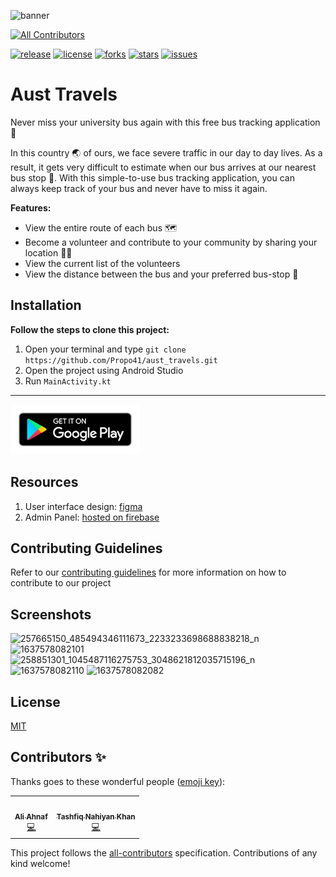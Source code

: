 ![banner](https://user-images.githubusercontent.com/46298019/143385075-b8f12140-7261-4f3d-8d27-41e66d3c1e20.png)
<!-- ALL-CONTRIBUTORS-BADGE:START - Do not remove or modify this section -->
[![All Contributors](https://img.shields.io/badge/all_contributors-2-orange.svg?style=flat-square)](#contributors-)
<!-- ALL-CONTRIBUTORS-BADGE:END -->

<a href="https://github.com/Propo41/aust_travels/releases/tag/v1.4-beta"><img src="https://img.shields.io/badge/release-v1.4--beta-blue" alt="release"/></a>
<a href="https://github.com/Propo41/aust_travels/blob/main/LICENSE.md"><img src="https://img.shields.io/badge/license-MIT-orange" alt="license"/></a>
<a href="https://github.com/Propo41/aust_travels/network/members"><img src="https://img.shields.io/github/forks/Propo41/aust_travels" alt="forks"/></a>
<a href="https://github.com/Propo41/aust_travels/stargazers"><img src="https://img.shields.io/github/stars/Propo41/aust_travels" alt="stars"/></a>
<a href="https://github.com/Propo41/aust_travels/issues"><img src="https://img.shields.io/github/issues/Propo41/aust_travels" alt="issues"/></a>

# Aust Travels

Never miss your university bus again with this free bus tracking application 🚌

In this country 🌏 of ours, we face severe traffic in our day to day lives. As a result, it gets very difficult to estimate when our bus arrives at our nearest bus stop 🚏. With this simple-to-use bus tracking application, you can always keep track of your bus and never have to miss it again.

**Features:**
- View the entire route of each bus 🗺️
- Become a volunteer and contribute to your community by sharing your location 🙋‍♂️
- View the current list of the volunteers
- View the distance between the bus and your preferred bus-stop 📍

Installation
---------

**Follow the steps to clone this project:**
1. Open your terminal and type `git clone https://github.com/Propo41/aust_travels.git`
2. Open the project using Android Studio
3. Run `MainActivity.kt`

<hr>
<a href="https://play.google.com/store/apps/details?id=com.pixieium.austtravels">
    <img alt="Get it on Google Play" height="80" src="docs/graphics/google-badge.png" />
</a>

Resources
---------

1. User interface design: [figma](https://www.figma.com/file/kBarxgD5M27m2v9LG5J9W6/Bus?node-id=257%3A344)
2. Admin Panel: [hosted on firebase](https://aust-travels.firebaseapp.com)


Contributing Guidelines
---------
Refer to our <a href="https://github.com/Propo41/aust_travels/blob/main/contributing.md">contributing guidelines</a> for more information on how to contribute to our project 



Screenshots
---------

![257665150_485494346111673_2233233698688838218_n](https://user-images.githubusercontent.com/46298019/143294955-d7b4e1a1-b016-476f-998b-2ac8f8d423c4.jpg)
![1637578082101](https://user-images.githubusercontent.com/46298019/143294319-7a538ad0-c4a5-46da-aad7-f73a47174ef9.jpg)
![258851301_1045487116275753_3048621812035715196_n](https://user-images.githubusercontent.com/46298019/143296416-966a3bbd-40b6-4309-a331-6c00cea516bf.jpg)
![1637578082110](https://user-images.githubusercontent.com/46298019/143294323-6ca6fe47-d8fe-42ef-af19-f8e3b6365e52.jpg)
![1637578082082](https://user-images.githubusercontent.com/46298019/143294928-f0c1a1fe-726d-42d6-af44-e7be2d45e673.jpg)



License
-------
[MIT](https://github.com/Propo41/aust_travels/blob/main/LICENSE.md)  

## Contributors ✨

Thanks goes to these wonderful people ([emoji key](https://allcontributors.org/docs/en/emoji-key)):

<!-- ALL-CONTRIBUTORS-LIST:START - Do not remove or modify this section -->
<!-- prettier-ignore-start -->
<!-- markdownlint-disable -->
<table>
  <tr>
    <td align="center"><a href="https://www.aliahnaf.engineer/"><img src="https://avatars.githubusercontent.com/u/46298019?v=4?s=100" width="100px;" alt=""/><br /><sub><b>Ali Ahnaf</b></sub></a><br /><a href="https://github.com/Propo41/aust_travels/commits?author=Propo41" title="Code">💻</a></td>
    <td align="center"><a href="https://github.com/tashfiq333"><img src="https://avatars.githubusercontent.com/u/49322945?v=4?s=100" width="100px;" alt=""/><br /><sub><b>Tashfiq Nahiyan Khan</b></sub></a><br /><a href="https://github.com/Propo41/aust_travels/commits?author=tashfiq333" title="Code">💻</a></td>
  </tr>
</table>

<!-- markdownlint-restore -->
<!-- prettier-ignore-end -->

<!-- ALL-CONTRIBUTORS-LIST:END -->

This project follows the [all-contributors](https://github.com/all-contributors/all-contributors) specification. Contributions of any kind welcome!